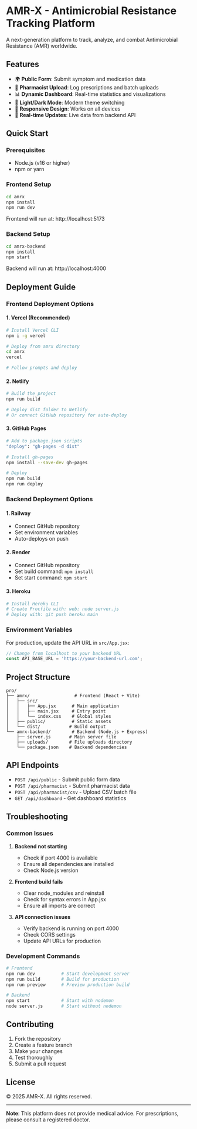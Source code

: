 # AMR-X - Antimicrobial Resistance Tracking Platform

A next-generation platform to track, analyze, and combat Antimicrobial Resistance (AMR) worldwide.

## Features

- 🌍 **Public Form**: Submit symptom and medication data
- 💊 **Pharmacist Upload**: Log prescriptions and batch uploads
- 📊 **Dynamic Dashboard**: Real-time statistics and visualizations
- 🌙 **Light/Dark Mode**: Modern theme switching
- 📱 **Responsive Design**: Works on all devices
- 🔄 **Real-time Updates**: Live data from backend API

## Quick Start

### Prerequisites
- Node.js (v16 or higher)
- npm or yarn

### Frontend Setup
```bash
cd amrx
npm install
npm run dev
```
Frontend will run at: http://localhost:5173

### Backend Setup
```bash
cd amrx-backend
npm install
npm start
```
Backend will run at: http://localhost:4000

## Deployment Guide

### Frontend Deployment Options

#### 1. Vercel (Recommended)
```bash
# Install Vercel CLI
npm i -g vercel

# Deploy from amrx directory
cd amrx
vercel

# Follow prompts and deploy
```

#### 2. Netlify
```bash
# Build the project
npm run build

# Deploy dist folder to Netlify
# Or connect GitHub repository for auto-deploy
```

#### 3. GitHub Pages
```bash
# Add to package.json scripts
"deploy": "gh-pages -d dist"

# Install gh-pages
npm install --save-dev gh-pages

# Deploy
npm run build
npm run deploy
```

### Backend Deployment Options

#### 1. Railway
- Connect GitHub repository
- Set environment variables
- Auto-deploys on push

#### 2. Render
- Connect GitHub repository
- Set build command: `npm install`
- Set start command: `npm start`

#### 3. Heroku
```bash
# Install Heroku CLI
# Create Procfile with: web: node server.js
# Deploy with: git push heroku main
```

### Environment Variables

For production, update the API URL in `src/App.jsx`:
```javascript
// Change from localhost to your backend URL
const API_BASE_URL = 'https://your-backend-url.com';
```

## Project Structure

```
pro/
├── amrx/                 # Frontend (React + Vite)
│   ├── src/
│   │   ├── App.jsx      # Main application
│   │   ├── main.jsx     # Entry point
│   │   └── index.css    # Global styles
│   ├── public/          # Static assets
│   └── dist/           # Build output
└── amrx-backend/        # Backend (Node.js + Express)
    ├── server.js       # Main server file
    ├── uploads/        # File uploads directory
    └── package.json    # Backend dependencies
```

## API Endpoints

- `POST /api/public` - Submit public form data
- `POST /api/pharmacist` - Submit pharmacist data
- `POST /api/pharmacist/csv` - Upload CSV batch file
- `GET /api/dashboard` - Get dashboard statistics

## Troubleshooting

### Common Issues

1. **Backend not starting**
   - Check if port 4000 is available
   - Ensure all dependencies are installed
   - Check Node.js version

2. **Frontend build fails**
   - Clear node_modules and reinstall
   - Check for syntax errors in App.jsx
   - Ensure all imports are correct

3. **API connection issues**
   - Verify backend is running on port 4000
   - Check CORS settings
   - Update API URLs for production

### Development Commands

```bash
# Frontend
npm run dev          # Start development server
npm run build        # Build for production
npm run preview      # Preview production build

# Backend
npm start            # Start with nodemon
node server.js       # Start without nodemon
```

## Contributing

1. Fork the repository
2. Create a feature branch
3. Make your changes
4. Test thoroughly
5. Submit a pull request

## License

© 2025 AMR-X. All rights reserved.

---

**Note**: This platform does not provide medical advice. For prescriptions, please consult a registered doctor.
